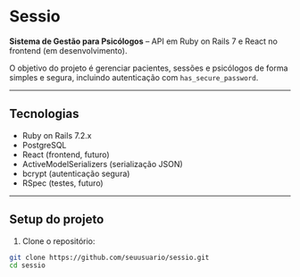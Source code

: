 # Sessio

**Sistema de Gestão para Psicólogos** – API em Ruby on Rails 7 e React no frontend (em desenvolvimento).

O objetivo do projeto é gerenciar pacientes, sessões e psicólogos de forma simples e segura, incluindo autenticação com `has_secure_password`.

---

## Tecnologias

- Ruby on Rails 7.2.x
- PostgreSQL
- React (frontend, futuro)
- ActiveModelSerializers (serialização JSON)
- bcrypt (autenticação segura)
- RSpec (testes, futuro)

---

## Setup do projeto

1. Clone o repositório:

```bash
git clone https://github.com/seuusuario/sessio.git
cd sessio
```
